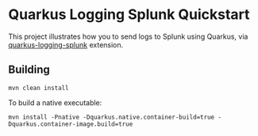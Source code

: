 # Quarkus Logging Splunk Quickstart

This project illustrates how you to send logs to Splunk using Quarkus, via [quarkus-logging-splunk](https://github.com/quarkiverse/quarkus-logging-splunk) extension.

## Building

```shell
mvn clean install
```

To build a native executable: 

```shell
mvn install -Pnative -Dquarkus.native.container-build=true -Dquarkus.container-image.build=true
```
